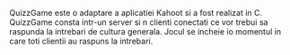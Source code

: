 QuizzGame este o adaptare a aplicatiei Kahoot si a fost realizat in C. 
QuizzGame consta intr-un server si n clienti conectati ce vor trebui sa raspunda la intrebari de cultura generala. Jocul se incheie io momentul in care toti clientii au raspuns la intrebari.
